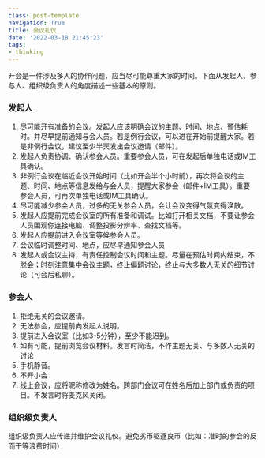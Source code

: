 ```yaml
---
class: post-template
navigation: True
title: 会议礼仪
date: '2022-03-18 21:45:23'
tags:
- thinking
---
```


开会是一件涉及多人的协作问题，应当尽可能尊重大家的时间。下面从发起人、参与人、组织级负责人的角度描述一些基本的原则。

<!--more-->



### 发起人

1. 尽可能开有准备的会议。发起人应该明确会议的主题、时间、地点、预估耗时。并尽早提前通知与会人员。若是例行会议，可以进在开始前提醒大家。若是非例行会议，建议至少半天发出会议邀请（邮件）。
2. 发起人负责协调、确认参会人员。重要参会人员，可在发起后单独电话或IM工具确认。
3. 非例行会议在临近会议开始时间（比如开会半个小时前），再次将会议的主题、时间、地点等信息发给与会人员，提醒大家参会（邮件+IM工具）。重要参会人员，可再次单独电话或IM工具确认。
4. 尽可能减少参会人员，过多的无关参会人员，会让会议变得气氛变得涣散。
5. 发起人应提前完成会议室的所有准备和调试。比如打开相关文档，不要让参会人员围观你连接电脑、调整投影分辨率、查找文档等。
6. 发起人应提前进入会议室等候参会人员。
7. 会议临时调整时间、地点，应尽早通知参会人员
8. 发起人或会议主持，有责任控制会议时间和主题。尽量在预估时间内结束，不脱会；时刻注意集中会议主题，终止偏题讨论，终止与大多数人无关的细节讨论（可会后私聊）。

### 参会人
1. 拒绝无关的会议邀请。
2. 无法参会，应提前向发起人说明。
3. 提前进入会议室（比如3-5分钟），至少不能迟到。
4. 如有可能，提前浏览会议材料。发言时简洁，不作主题无关、与多数人无关的讨论
5. 手机静音。
6. 不开小会
7. 线上会议，应将昵称修改为姓名。跨部门会议可在姓名后加上部门或负责的项目。不发言时将麦克风关闭。

### 组织级负责人
组织级负责人应传递并维护会议礼仪。避免劣币驱逐良币（比如：准时的参会的反而干等浪费时间）